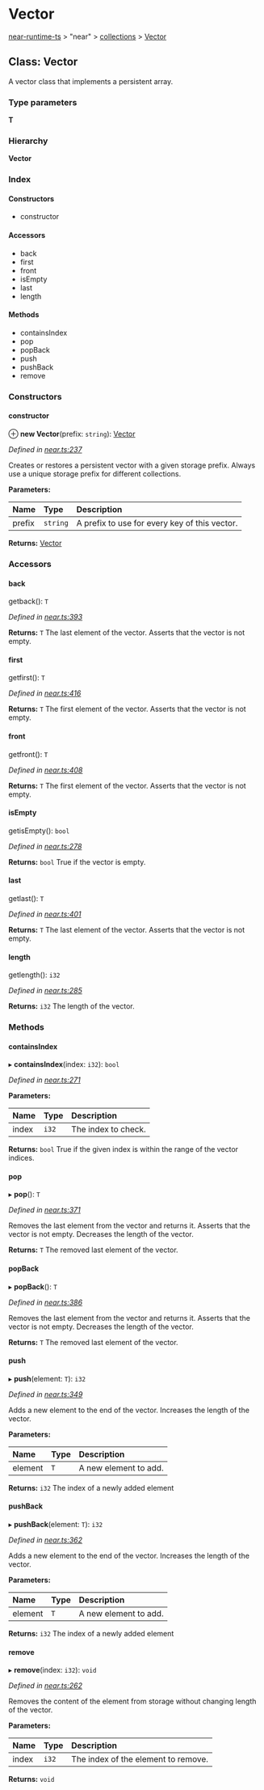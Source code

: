 # Vector

[near-runtime-ts](../../) &gt; "near" &gt; [collections](./) &gt; [Vector](vector.md)

## Class: Vector

A vector class that implements a persistent array.

### Type parameters

**T**

### Hierarchy

**Vector**

### Index

#### Constructors

* constructor

#### Accessors

* back
* first
* front
* isEmpty
* last
* length

#### Methods

* containsIndex
* pop
* popBack
* push
* pushBack
* remove

### Constructors

#### constructor   <a id="constructor"></a>

⊕ **new Vector**\(prefix: `string`\): [Vector](https://github.com/ckshei/nearprotocol_docs/tree/d6186ae6832aee077838ed1322d479d1357cf6f3/docs/client-api/ts/classes/_near_.collections.vector.md)

_Defined in_ [_near.ts:237_](https://github.com/nearprotocol/near-runtime-ts/blob/30d6281/near.ts#L237)

Creates or restores a persistent vector with a given storage prefix. Always use a unique storage prefix for different collections.

**Parameters:**

| Name | Type | Description |
| :--- | :--- | :--- |
| prefix | `string` | A prefix to use for every key of this vector. |

**Returns:** [Vector](https://github.com/ckshei/nearprotocol_docs/tree/d6186ae6832aee077838ed1322d479d1357cf6f3/docs/client-api/ts/classes/_near_.collections.vector.md)

### Accessors

#### back   <a id="back"></a>

getback\(\): `T`

_Defined in_ [_near.ts:393_](https://github.com/nearprotocol/near-runtime-ts/blob/30d6281/near.ts#L393)

**Returns:** `T` The last element of the vector. Asserts that the vector is not empty.

#### first   <a id="first"></a>

getfirst\(\): `T`

_Defined in_ [_near.ts:416_](https://github.com/nearprotocol/near-runtime-ts/blob/30d6281/near.ts#L416)

**Returns:** `T` The first element of the vector. Asserts that the vector is not empty.

#### front   <a id="front"></a>

getfront\(\): `T`

_Defined in_ [_near.ts:408_](https://github.com/nearprotocol/near-runtime-ts/blob/30d6281/near.ts#L408)

**Returns:** `T` The first element of the vector. Asserts that the vector is not empty.

#### isEmpty   <a id="isempty"></a>

getisEmpty\(\): `bool`

_Defined in_ [_near.ts:278_](https://github.com/nearprotocol/near-runtime-ts/blob/30d6281/near.ts#L278)

**Returns:** `bool` True if the vector is empty.

#### last   <a id="last"></a>

getlast\(\): `T`

_Defined in_ [_near.ts:401_](https://github.com/nearprotocol/near-runtime-ts/blob/30d6281/near.ts#L401)

**Returns:** `T` The last element of the vector. Asserts that the vector is not empty.

#### length   <a id="length"></a>

getlength\(\): `i32`

_Defined in_ [_near.ts:285_](https://github.com/nearprotocol/near-runtime-ts/blob/30d6281/near.ts#L285)

**Returns:** `i32` The length of the vector.

### Methods

#### containsIndex   <a id="containsindex"></a>

▸ **containsIndex**\(index: `i32`\): `bool`

_Defined in_ [_near.ts:271_](https://github.com/nearprotocol/near-runtime-ts/blob/30d6281/near.ts#L271)

**Parameters:**

| Name | Type | Description |
| :--- | :--- | :--- |
| index | `i32` | The index to check. |

**Returns:** `bool` True if the given index is within the range of the vector indices.

#### pop   <a id="pop"></a>

▸ **pop**\(\): `T`

_Defined in_ [_near.ts:371_](https://github.com/nearprotocol/near-runtime-ts/blob/30d6281/near.ts#L371)

Removes the last element from the vector and returns it. Asserts that the vector is not empty. Decreases the length of the vector.

**Returns:** `T` The removed last element of the vector.

#### popBack   <a id="popback"></a>

▸ **popBack**\(\): `T`

_Defined in_ [_near.ts:386_](https://github.com/nearprotocol/near-runtime-ts/blob/30d6281/near.ts#L386)

Removes the last element from the vector and returns it. Asserts that the vector is not empty. Decreases the length of the vector.

**Returns:** `T` The removed last element of the vector.

#### push   <a id="push"></a>

▸ **push**\(element: `T`\): `i32`

_Defined in_ [_near.ts:349_](https://github.com/nearprotocol/near-runtime-ts/blob/30d6281/near.ts#L349)

Adds a new element to the end of the vector. Increases the length of the vector.

**Parameters:**

| Name | Type | Description |
| :--- | :--- | :--- |
| element | `T` | A new element to add. |

**Returns:** `i32` The index of a newly added element

#### pushBack   <a id="pushback"></a>

▸ **pushBack**\(element: `T`\): `i32`

_Defined in_ [_near.ts:362_](https://github.com/nearprotocol/near-runtime-ts/blob/30d6281/near.ts#L362)

Adds a new element to the end of the vector. Increases the length of the vector.

**Parameters:**

| Name | Type | Description |
| :--- | :--- | :--- |
| element | `T` | A new element to add. |

**Returns:** `i32` The index of a newly added element

#### remove   <a id="remove"></a>

▸ **remove**\(index: `i32`\): `void`

_Defined in_ [_near.ts:262_](https://github.com/nearprotocol/near-runtime-ts/blob/30d6281/near.ts#L262)

Removes the content of the element from storage without changing length of the vector.

**Parameters:**

| Name | Type | Description |
| :--- | :--- | :--- |
| index | `i32` | The index of the element to remove. |

**Returns:** `void`

